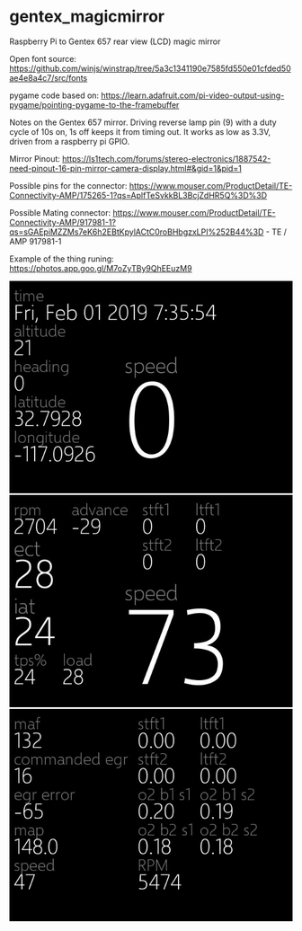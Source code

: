 # gentex_magicmirror
Raspberry Pi to Gentex 657 rear view (LCD) magic mirror 

Open font source:
https://github.com/winjs/winstrap/tree/5a3c1341190e7585fd550e01cfded50ae4e8a4c7/src/fonts 

pygame code based on:
https://learn.adafruit.com/pi-video-output-using-pygame/pointing-pygame-to-the-framebuffer 


Notes on the Gentex 657 mirror.
Driving reverse lamp pin (9) with a duty cycle of 10s on, 1s off keeps it from timing out. It works as low as 3.3V, driven from a raspberry pi GPIO. 

Mirror Pinout: https://ls1tech.com/forums/stereo-electronics/1887542-need-pinout-16-pin-mirror-camera-display.html#&gid=1&pid=1 

Possible pins for the connector: https://www.mouser.com/ProductDetail/TE-Connectivity-AMP/175265-1?qs=AplfTeSvkkBL3BcjZdHR5Q%3D%3D

Possible Mating connector: https://www.mouser.com/ProductDetail/TE-Connectivity-AMP/917981-1?qs=sGAEpiMZZMs7eK6h2EBtKpylACtC0roBHbgzxLPI%252B44%3D - TE / AMP 917981-1 

Example of the thing runing: https://photos.app.goo.gl/M7oZyTBy9QhEEuzM9 

![Alt text](assets/screenshots/gps_screen.jpg?raw=true "GPS Screenshot")
![Alt text](assets/screenshots/obd_screen.jpg?raw=true "OBD Screenshot")
![Alt text](assets/screenshots/airfuel_screen.jpg?raw=true "AirFuel Screenshot")
